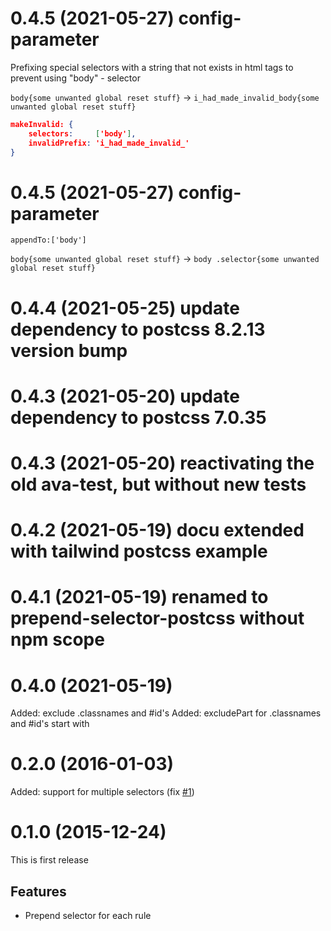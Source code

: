 # 0.4.5 (2021-05-27) config-parameter
Prefixing special selectors with a string that not exists in html tags to prevent using "body" - selector

`body{some unwanted global reset stuff}`  -> `i_had_made_invalid_body{some unwanted global reset stuff}`
```json
makeInvalid: {
    selectors:     ['body'],
    invalidPrefix: 'i_had_made_invalid_'
}
```


# 0.4.5 (2021-05-27) config-parameter
`appendTo:['body']`

`body{some unwanted global reset stuff}` -> `body .selector{some unwanted global reset stuff}
`
# 0.4.4 (2021-05-25) update dependency to postcss 8.2.13 version bump
# 0.4.3 (2021-05-20) update dependency to postcss 7.0.35
# 0.4.3 (2021-05-20) reactivating the old ava-test, but without new tests
# 0.4.2 (2021-05-19) docu extended with tailwind postcss example
# 0.4.1 (2021-05-19) renamed to prepend-selector-postcss without npm scope
# 0.4.0 (2021-05-19)

Added: exclude .classnames and #id's
Added: excludePart for .classnames and #id's start with

# 0.2.0 (2016-01-03)

Added: support for multiple selectors (fix [#1](https://github.com/ledniy/postcss-prepend-selector/issues/1))

# 0.1.0 (2015-12-24)

This is first release

## Features
- Prepend selector for each rule
